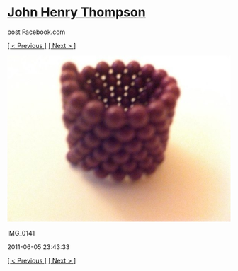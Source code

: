 # [John Henry Thompson](../README.md)
post Facebook.com

[[ < Previous ]](2011-06-05-11.md) [[ Next > ]](2010-12-18-1.md)

[![](../media/2011-06-05/Magnetic-Balls-IMG_0141.jpg)](../README.md)

IMG_0141

2011-06-05 23:43:33

[[ < Previous ]](2011-06-05-11.md) [[ Next > ]](2010-12-18-1.md)